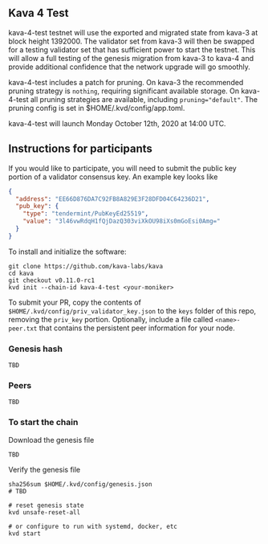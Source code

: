 ## Kava 4 Test

kava-4-test testnet will use the exported and migrated state from kava-3 at block height 1392000. The validator set from kava-3 will then be swapped for a testing validator set that has sufficient power to start the testnet. This will allow a full testing of the genesis migration from kava-3 to kava-4 and provide additional confidence that the network upgrade will go smoothly.

kava-4-test includes a patch for pruning. On kava-3 the recommended pruning strategy is `nothing`, requiring significant available storage. On kava-4-test all pruning strategies are available, including `pruning="default"`. The pruning config is set in $HOME/.kvd/config/app.toml.

kava-4-test will launch Monday October 12th, 2020 at 14:00 UTC.

## Instructions for participants

If you would like to participate, you will need to submit the public key portion of a validator consensus key. An example key looks like

```json
{
  "address": "EE66D876DA7C92FB8A829E3F28DFD04C64236D21",
  "pub_key": {
    "type": "tendermint/PubKeyEd25519",
    "value": "3l46vwRdqH1fQjDazQ303viXkOU98iXs0mGoEsi0Amg="
  }
}
```

To install and initialize the software:

```
git clone https://github.com/kava-labs/kava
cd kava
git checkout v0.11.0-rc1
kvd init --chain-id kava-4-test <your-moniker>
```

To submit your PR, copy the contents of `$HOME/.kvd/config/priv_validator_key.json` to the `keys` folder of this repo, removing the `priv_key` portion. Optionally, include a file called `<name>-peer.txt` that contains the persistent peer information for your node.


### Genesis hash

```
TBD
```

### Peers

```
TBD
```

### To start the chain

Download the genesis file

```
TBD
```

Verify the genesis file

```
sha256sum $HOME/.kvd/config/genesis.json
# TBD
```

```
# reset genesis state
kvd unsafe-reset-all
```

```
# or configure to run with systemd, docker, etc
kvd start
```
